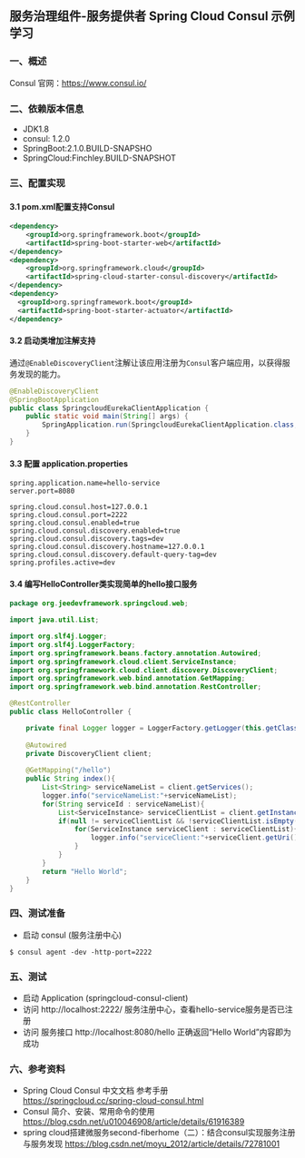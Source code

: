 ## 服务治理组件-服务提供者 Spring Cloud Consul 示例学习

### 一、概述

Consul 官网：https://www.consul.io/

### 二、依赖版本信息
* JDK1.8
* consul: 1.2.0
* SpringBoot:2.1.0.BUILD-SNAPSHO
* SpringCloud:Finchley.BUILD-SNAPSHOT

### 三、配置实现
#### 3.1 pom.xml配置支持Consul
```xml
<dependency>
	<groupId>org.springframework.boot</groupId>
	<artifactId>spring-boot-starter-web</artifactId>
</dependency>
<dependency>
	<groupId>org.springframework.cloud</groupId>
	<artifactId>spring-cloud-starter-consul-discovery</artifactId>
</dependency>
<dependency>
  <groupId>org.springframework.boot</groupId>
  <artifactId>spring-boot-starter-actuator</artifactId>
</dependency>
```

#### 3.2  启动类增加注解支持

通过`@EnableDiscoveryClient`注解让该应用注册为`Consul`客户端应用，以获得服务发现的能力。


```java
@EnableDiscoveryClient
@SpringBootApplication
public class SpringcloudEurekaClientApplication {
	public static void main(String[] args) {
		SpringApplication.run(SpringcloudEurekaClientApplication.class, args);
	}
}
```

#### 3.3  配置 application.properties
```properties
spring.application.name=hello-service
server.port=8080

spring.cloud.consul.host=127.0.0.1
spring.cloud.consul.port=2222
spring.cloud.consul.enabled=true
spring.cloud.consul.discovery.enabled=true
spring.cloud.consul.discovery.tags=dev
spring.cloud.consul.discovery.hostname=127.0.0.1
spring.cloud.consul.discovery.default-query-tag=dev
spring.profiles.active=dev
```

#### 3.4 编写HelloController类实现简单的hello接口服务
```java
package org.jeedevframework.springcloud.web;

import java.util.List;

import org.slf4j.Logger;
import org.slf4j.LoggerFactory;
import org.springframework.beans.factory.annotation.Autowired;
import org.springframework.cloud.client.ServiceInstance;
import org.springframework.cloud.client.discovery.DiscoveryClient;
import org.springframework.web.bind.annotation.GetMapping;
import org.springframework.web.bind.annotation.RestController;

@RestController
public class HelloController {

	private final Logger logger = LoggerFactory.getLogger(this.getClass());
	
	@Autowired
	private DiscoveryClient client;
	
	@GetMapping("/hello")
	public String index(){
		List<String> serviceNameList = client.getServices();
		logger.info("serviceNameList:"+serviceNameList);
		for(String serviceId : serviceNameList){
			List<ServiceInstance> serviceClientList = client.getInstances(serviceId);
			if(null != serviceClientList && !serviceClientList.isEmpty()){
				for(ServiceInstance serviceClient : serviceClientList){
					logger.info("serviceClient:"+serviceClient.getUri()+","+serviceClient.getHost()+":"+serviceClient.getPort()+","+serviceClient.getServiceId());
				}
			}
		}
		return "Hello World";
	}
}
```

###  四、测试准备
* 启动 consul (服务注册中心)
```
$ consul agent -dev -http-port=2222
```

### 五、测试
* 启动 Application (springcloud-consul-client)
* 访问 http://localhost:2222/ 服务注册中心，查看hello-service服务是否已注册
* 访问 服务接口 http://localhost:8080/hello 正确返回“Hello World”内容即为成功



### 六、参考资料

* Spring Cloud Consul 中文文档 参考手册  
https://springcloud.cc/spring-cloud-consul.html
* Consul 简介、安装、常用命令的使用
https://blog.csdn.net/u010046908/article/details/61916389
* spring cloud搭建微服务second-fiberhome（二）：结合consul实现服务注册与服务发现
https://blog.csdn.net/moyu_2012/article/details/72781001
